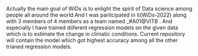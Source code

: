 Actually the main goal of WiDs is to enlight the spirit of Data science among people all around the world.And I was paritcipated in it(WiDs-2022) along with 3 members of 4 members as a team named _#A01@VITB . And especially I have trained diiferent regression models on the given data which is to estimate the change in climatic conditions.
Current repository will contain the model which got highest accuracy among all the other trianed regression models.
